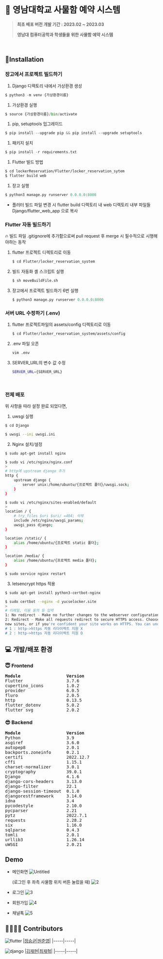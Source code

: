 # 🐯 영남대학교 사물함 예약 시스템
  
> **최초 배포 버전 개발 기간 : 2023.02 ~ 2023.03**  
> 
> **영남대 컴퓨터공학과 학생들을 위한 사물함 예약 시스템**    

<br>

## 💪Installation
### 장고에서 프로젝트 빌드하기

1. Django 디렉토리 내에서 가상환경 생성

```python
$ python3 -m venv {가상환경이름}
```

1. 가상환경 실행

```python
$ source {가상환경이름}/bin/activate
```

1. pip, setuptools 업그레이드

```python
$ pip install --upgrade pip && pip install --upgrade setuptools
```

1. 패키지 설치

```python
$ pip install -r requirements.txt
```

1. Flutter 빌드 방법

```bash
$ cd lockerReservation/Flutter/locker_reservation_sytem
$ flutter build web
```

1. 장고 실행

```python
$ python3 manage.py runserver 0.0.0.0:8000
```

- 플러터 빌드 파일 변경 시
flutter build 디렉토리 내 web 디렉토리 내부 파일들
Django/flutter_web_app 으로 복사


### Flutter 자동 빌드하기

<aside>
🔥 빌드 파일 .gitignore에 추가함으로써 pull request 후 merge 시 필수적으로 시행해야하는 동작

</aside>

1. flutter 프로젝트 디렉토리로 이동
    
    ```bash
    $ cd Flutter/locker_reservation_system
    ```
    
2. 빌드 자동화 셸 스크립트 실행
    
    ```bash
    $ sh moveBuildFile.sh
    ```
    
3. 장고에서 프로젝트 빌드하기 6번 실행
    
    ```python
    $ python3 manage.py runserver 0.0.0.0:8000
    ```
    

### 서버 URL 수정하기 (.env)

1. flutter 프로젝트파일의 assets/config 디렉토리로 이동
    
    ```bash
    $ cd Flutter/locker_reservation_system/assets/config
    ```
    
2. .env 파일 오픈
    
    ```bash
    vim .env
    ```
    
3. SERVER_URL의 변수 값 수정
    
    ```bash
    SERVER_URL={SERVER_URL}
    ```
<br>

### 전체 배포
위 사항을 따라 설정 완료 되었다면,
1. uwsgi 실행
```bash
$ cd Django

$ uwsgi --ini uwsgi.ini
```

2. Nginx 설치/설정
```bash
$ sudo apt-get install nginx

$ sudo vi /etc/nginx/nginx.conf
>
# http에 upstream django 추가
http {
    upstream django {
        server unix:/home/ubuntu/{프로젝트 폴더}/uwsgi.sock;
    }
}

$ sudo vi /etc/nginx/sites-enabled/default
>
location / {
    # try_files $uri $uri/ =404; 삭제
    include /etc/nginx/uwsgi_params;
    uwsgi_pass django;
}

location /static/ {
    alias /home/ubuntu/{프로젝트 static 폴더};
}

location /media/ {
    alias /home/ubuntu/{프로젝트 media 폴더};
}

$ sudo service nginx restart
```

3. letsencrypt https 적용
```bash
$ sudo apt-get install python3-certbot-nginx

$ sudo certbot --nginx -d yucselocker.site
>
# 이메일, 이용 동의 등 입력
1: No redirect - Make no further changes to the webserver configuration.
2: Redirect - Make all requests redirect to secure HTTPS access. Choose this for
new sites, or if you're confident your site works on HTTPS. You can undo this
# 1 : http->https 자동 리다이렉트 지원 X
# 2 : http->https 자동 리다이렉트 지원 O
```

## 💻 개발/배포 환경
### 😇 Frontend
<pre>
<b>Module                  Version</b>
Flutter                 3.7.6
cupertino_icons         1.0.2
provider                6.0.5
fluro                   2.0.5
http                    0.13.5
flutter_dotenv          5.0.2
flutter_svg             2.0.2
</pre>

### 😎 Backend
<pre>
<b>Module                  Version</b>
Python                  3.9
asgiref                 3.6.0
autopep8                2.0.1
backports.zoneinfo      0.2.1
certifi                 2022.12.7
cffi                    1.15.1
charset-normalizer      3.0.1
cryptography            39.0.1
Django                  4.1.6
django-cors-headers     3.13.0
django-filter           22.1
django-session-timeout  0.1.0
djangorestframework     3.14.0
idna                    3.4
pycodestyle             2.10.0
pycparser               2.21
pytz                    2022.7.1
requests                2.28.2
six                     1.16.0
sqlparse                0.4.3
tomli                   2.0.1
urllib3                 1.26.14
uWSGI                   2.0.21
</pre>

## Demo
- 메인화면
    ![Untitled](https://user-images.githubusercontent.com/77189999/223708338-fcc4f87b-fd09-4295-a5b9-cc2292d80834.png)
    
    (로그인 후 좌측 사물함 위치 버튼 눌렀을 때)
    ![2](https://user-images.githubusercontent.com/77189999/223708344-820604af-7911-4280-ac1b-371494209fde.png)

- 로그인
    ![3](https://user-images.githubusercontent.com/77189999/223708349-2c04f62b-ea06-44f0-8733-ba4266c94b9f.png)

- 회원가입
    ![4](https://user-images.githubusercontent.com/77189999/223708352-0b1e85a1-9c48-480c-8522-8039c20be04b.png)

- 채널톡
    ![5](https://user-images.githubusercontent.com/77189999/223708357-5c13529a-74ab-4754-972b-09f320772f50.png)


## 👩‍👩‍👧‍👦 Contributors
![flutter](https://img.shields.io/badge/frontend-02569B?style=for-the-badge&logo=flutter&logoColor=white)
|[정승균](https://github.com/seunggyun-jeong)|[원준영](https://github.com/Junyoung-WON)|
|-----|-----|

![django](https://img.shields.io/badge/backend-092E20?style=for-the-badge&logo=django&logoColor=white)
|[김재현](https://github.com/Grodned)|[최재혁](https://github.com/jjaegii)|
|-----|-----|